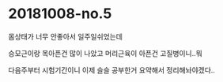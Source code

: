 # 20181008-no.5

몸상태가 너무 안좋아서 일주일쉬었는데

승모근이랑 목아픈건 많이 나았고 머리근육이 아픈건 고질병이니..뭐

다음주부터 시험기간이니 이제 슬슬 공부한거 요약해서 정리해놔야겠다..